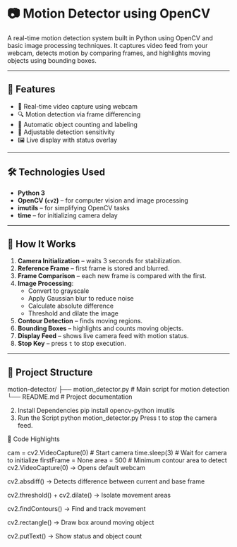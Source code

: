 # 📷 Motion Detector using OpenCV

A real-time motion detection system built in Python using OpenCV and basic image processing techniques. It captures video feed from your webcam, detects motion by comparing frames, and highlights moving objects using bounding boxes.

---

## 🚀 Features

- 📸 Real-time video capture using webcam  
- 🔍 Motion detection via frame differencing  
- 🧠 Automatic object counting and labeling  
- 📐 Adjustable detection sensitivity  
- 🖼️ Live display with status overlay  

---

## 🛠️ Technologies Used

- **Python 3**
- **OpenCV (`cv2`)** – for computer vision and image processing
- **imutils** – for simplifying OpenCV tasks
- **time** – for initializing camera delay

---

## 🧠 How It Works

1. **Camera Initialization** – waits 3 seconds for stabilization.
2. **Reference Frame** – first frame is stored and blurred.
3. **Frame Comparison** – each new frame is compared with the first.
4. **Image Processing**:
   - Convert to grayscale
   - Apply Gaussian blur to reduce noise
   - Calculate absolute difference
   - Threshold and dilate the image
5. **Contour Detection** – finds moving regions.
6. **Bounding Boxes** – highlights and counts moving objects.
7. **Display Feed** – shows live camera feed with motion status.
8. **Stop Key** – press `t` to stop execution.

---

## 📂 Project Structure

motion-detector/
├── motion_detector.py # Main script for motion detection
└── README.md # Project documentation

2. Install Dependencies
pip install opencv-python imutils
3. Run the Script
python motion_detector.py
Press t to stop the camera feed.

🧾 Code Highlights

cam = cv2.VideoCapture(0)        # Start camera
time.sleep(3)                    # Wait for camera to initialize
firstFrame = None
area = 500                       # Minimum contour area to detect
cv2.VideoCapture(0) → Opens default webcam

cv2.absdiff() → Detects difference between current and base frame

cv2.threshold() + cv2.dilate() → Isolate movement areas

cv2.findContours() → Find and track movement

cv2.rectangle() → Draw box around moving object

cv2.putText() → Show status and object count

